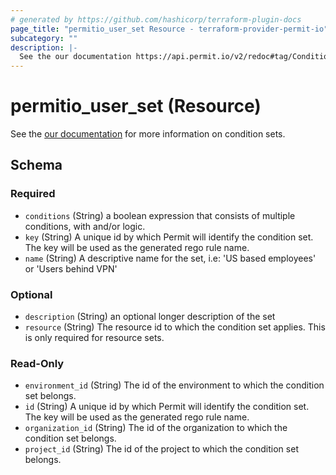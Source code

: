 ```yaml
---
# generated by https://github.com/hashicorp/terraform-plugin-docs
page_title: "permitio_user_set Resource - terraform-provider-permit-io"
subcategory: ""
description: |-
  See the our documentation https://api.permit.io/v2/redoc#tag/Condition-Sets/operation/create_condition_set for more information on condition sets.
---
```


# permitio_user_set (Resource)

See the [our documentation](https://api.permit.io/v2/redoc#tag/Condition-Sets/operation/create_condition_set) for more information on condition sets.



<!-- schema generated by tfplugindocs -->
## Schema

### Required

- `conditions` (String) a boolean expression that consists of multiple conditions, with and/or logic.
- `key` (String) A unique id by which Permit will identify the condition set. The key will be used as the generated rego rule name.
- `name` (String) A descriptive name for the set, i.e: 'US based employees' or 'Users behind VPN'

### Optional

- `description` (String) an optional longer description of the set
- `resource` (String) The resource id to which the condition set applies. This is only required for resource sets.

### Read-Only

- `environment_id` (String) The id of the environment to which the condition set belongs.
- `id` (String) A unique id by which Permit will identify the condition set. The key will be used as the generated rego rule name.
- `organization_id` (String) The id of the organization to which the condition set belongs.
- `project_id` (String) The id of the project to which the condition set belongs.
